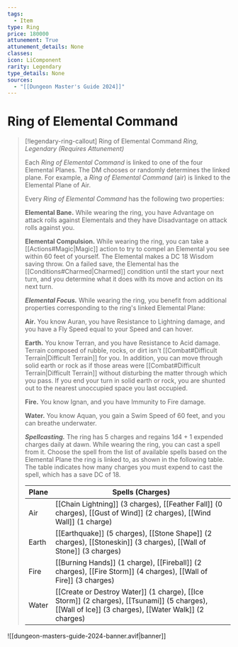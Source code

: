 ```yaml
---
tags:
  - Item
type: Ring
price: 180000
attunement: True
attunement_details: None
classes:
icon: LiComponent
rarity: Legendary
type_details: None
sources:
  - "[[Dungeon Master's Guide 2024]]"
---
```


# Ring of Elemental Command

>[!legendary-ring-callout] Ring of Elemental Command
>_Ring, Legendary (Requires Attunement)_
>
>Each _Ring of Elemental Command_ is linked to one of the four Elemental Planes. The DM chooses or randomly determines the linked plane. For example, a _Ring of Elemental Command_ (air) is linked to the Elemental Plane of Air.
>
>Every _Ring of Elemental Command_ has the following two properties:
>
>**Elemental Bane.** While wearing the ring, you have Advantage on attack rolls against Elementals and they have Disadvantage on attack rolls against you.
>
>**Elemental Compulsion.** While wearing the ring, you can take a [[Actions#Magic\|Magic]] action to try to compel an Elemental you see within 60 feet of yourself. The Elemental makes a DC 18 Wisdom saving throw. On a failed save, the Elemental has the [[Conditions#Charmed\|Charmed]] condition until the start your next turn, and you determine what it does with its move and action on its next turn.
>
>**_Elemental Focus._** While wearing the ring, you benefit from additional properties corresponding to the ring's linked Elemental Plane:
>
>**Air.** You know Auran, you have Resistance to Lightning damage, and you have a Fly Speed equal to your Speed and can hover.
>
>**Earth.** You know Terran, and you have Resistance to Acid damage. Terrain composed of rubble, rocks, or dirt isn't [[Combat#Difficult Terrain\|Difficult Terrain]] for you. In addition, you can move through solid earth or rock as if those areas were [[Combat#Difficult Terrain\|Difficult Terrain]] without disturbing the matter through which you pass. If you end your turn in solid earth or rock, you are shunted out to the nearest unoccupied space you last occupied.
>
>**Fire.** You know Ignan, and you have Immunity to Fire damage.
>
>**Water.** You know Aquan, you gain a Swim Speed of 60 feet, and you can breathe underwater.
>
>**_Spellcasting._** The ring has 5 charges and regains 1d4 + 1 expended charges daily at dawn. While wearing the ring, you can cast a spell from it. Choose the spell from the list of available spells based on the Elemental Plane the ring is linked to, as shown in the following table. The table indicates how many charges you must expend to cast the spell, which has a save DC of 18.
>
>|Plane|Spells (Charges)|
>|---|---|
>|Air|[[Chain Lightning]] (3 charges), [[Feather Fall]] (0 charges), [[Gust of Wind]] (2 charges), [[Wind Wall]] (1 charge)|
>|Earth|[[Earthquake]] (5 charges), [[Stone Shape]] (2 charges), [[Stoneskin]] (3 charges), [[Wall of Stone]] (3 charges)|
>|Fire|[[Burning Hands]] (1 charge), [[Fireball]] (2 charges), [[Fire Storm]] (4 charges), [[Wall of Fire]] (3 charges)|
>|Water|[[Create or Destroy Water]] (1 charge), [[Ice Storm]] (2 charges), [[Tsunami]] (5 charges), [[Wall of Ice]] (3 charges), [[Water Walk]] (2 charges)|

![[dungeon-masters-guide-2024-banner.avif|banner]]
